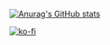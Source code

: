 [![Anurag's GitHub stats](https://github-readme-stats.vercel.app/api?username=boyphongsakorn)](https://github.com/anuraghazra/github-readme-stats)

[![ko-fi](https://uploads-ssl.webflow.com/5c14e387dab576fe667689cf/5cbed8a4cf61eceb26012821_SupportMe_red-p-500.png)](https://ko-fi.com/boyphongsakorn)

